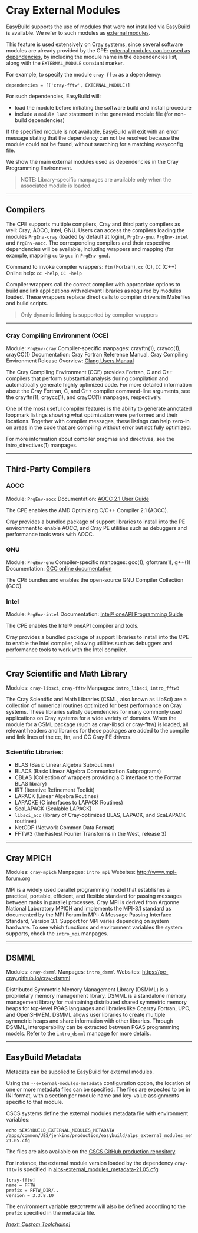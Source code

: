 # Cray External Modules

EasyBuild supports the use of modules that were not installed via EasyBuild is available. 
We refer to such modules as [external modules](https://docs.easybuild.io/en/latest/Using_external_modules.html).

This feature is used extensively on Cray systems, since several software modules are already provided by the 
CPE: [external modules can be used as dependencies](https://docs.easybuild.io/en/latest/Using_external_modules.html#using-external-modules-as-dependencies), by including the module name in the dependencies list, 
along with the `EXTERNAL_MODULE` constant marker.

For example, to specify the module `cray-fftw` as a dependency:
```
dependencies = [('cray-fftw', EXTERNAL_MODULE)]
```

For such dependencies, EasyBuild will:
* load the module before initiating the software build and install procedure
* include a `module load` statement in the generated module file (for non-build dependencies)

If the specified module is not available, EasyBuild will exit with an error message stating that the dependency 
can not be resolved because the module could not be found, without searching for a matching easyconfig file.

We show the main external modules used as dependencies in the Cray Programming Environment.

> NOTE: Library-specific manpages are available only when the associated module is loaded.

---

## Compilers

The CPE supports multiple compilers, Cray and third party compilers as well: Cray, AOCC, Intel, GNU. 
Users can access the compilers loading the modules `PrgEnv-cray` (loaded by default at login), `PrgEnv-gnu`,
`PrgEnv-intel` and `PrgEnv-aocc`.
The corresponding compilers and their respective dependencies will be available, including wrappers and mapping 
(for example, mapping `cc` to `gcc` in `PrgEnv-gnu`).

Command to invoke compiler wrappers: `ftn` (Fortran), `cc` (C), `CC` (C++)
Online help: `cc -help`, `CC -help`

Compiler wrappers call the correct compiler with appropriate options to build and link applications with relevant libraries as
required by modules loaded. These wrappers replace direct calls to compiler drivers in Makefiles and build scripts.

> Only dynamic linking is supported by compiler wrappers

---

### Cray Compiling Environment (CCE)

Module: `PrgEnv-cray`
Compiler-specific manpages: crayftn(1), craycc(1), crayCC(1)
Documentation: Cray Fortran Reference Manual, Cray Compiling Environment Release
Overview: [Clang Users Manual](https://clang.llvm.org/docs/UsersManual.html)

The Cray Compiling Environment (CCE) provides Fortran, C and C++ compilers that perform substantial analysis
during compilation and automatically generate highly optimized code. 
For more detailed information about the Cray Fortran, C, and C++ compiler command-line arguments, see the
crayftn(1), craycc(1), and crayCC(1) manpages, respectively.

One of the most useful compiler features is the ability to generate annotated loopmark listings showing what
optimization were performed and their locations. Together with compiler messages, these listings can help zero-in
on areas in the code that are compiling without error but not fully optimized.

For more information about compiler pragmas and directives, see the intro_directives(1) manpages.

---

## Third-Party Compilers


### AOCC

Module: `PrgEnv-aocc`
Documentation: [AOCC 2.1 User Guide](https://developer.amd.com/wp-content/resources/AOCC-2.1-User-Guide.pdf)

The CPE enables the AMD Optimizing C/C++ Compiler 2.1 (AOCC). 

Cray provides a bundled package of support libraries to install into the PE environment to enable AOCC, 
and Cray PE utilities such as debuggers and performance tools work with AOCC.

### GNU

Module: `PrgEnv-gnu`
Compiler-specific manpages: gcc(1), gfortran(1), g++(1)
Documentation: [GCC online documentation](https://gcc.gnu.org/onlinedocs)

The CPE bundles and enables the open-source GNU Compiler Collection (GCC). 

### Intel

Module: `PrgEnv-intel`
Documentation: [Intel® oneAPI Programming Guide](https://software.intel.com/content/www/us/en/develop/documentation/oneapi-programming-guide/top/oneapi-development-environment-setup.html)

The CPE enables the Intel® oneAPI compiler and tools. 

Cray provides a bundled package of support libraries to install into the CPE to enable the Intel compiler, allowing
utilities such as debuggers and performance tools to work with the Intel compiler. 

---

## Cray Scientific and Math Library

Modules: `cray-libsci`, `cray-fftw`
Manpages: `intro_libsci`, `intro_fftw3`

The Cray Scientific and Math Libraries (CSML, also known as LibSci) are a collection of numerical routines
optimized for best performance on Cray systems. These libraries satisfy dependencies for many commonly used
applications on Cray systems for a wide variety of domains. When the module for a CSML package (such as
cray-libsci or cray-fftw) is loaded, all relevant headers and libraries for these packages are added to the
compile and link lines of the cc, ftn, and CC Cray PE drivers.

### Scientific Libraries:

* BLAS (Basic Linear Algebra Subroutines)
* BLACS (Basic Linear Algebra Communication Subprograms)
* CBLAS (Collection of wrappers providing a C interface to the Fortran BLAS library)
* IRT (Iterative Refinement Toolkit)
* LAPACK (Linear Algebra Routines)
* LAPACKE (C interfaces to LAPACK Routines)
* ScaLAPACK (Scalable LAPACK)
* `libsci_acc` (library of Cray-optimized BLAS, LAPACK, and ScaLAPACK routines)
* NetCDF (Network Common Data Format)
* FFTW3 (the Fastest Fourier Transforms in the West, release 3)

---

## Cray MPICH

Modules: `cray-mpich`
Manpages: `intro_mpi`
Websites: http://www.mpi-forum.org

MPI is a widely used parallel programming model that establishes a practical, portable, efficient, and flexible
standard for passing messages between ranks in parallel processes. Cray MPI is derived from Argonne National
Laboratory MPICH and implements the MPI-3.1 standard as documented by the MPI Forum in MPI: A Message
Passing Interface Standard, Version 3.1.
Support for MPI varies depending on system hardware. To see which functions and environment variables the
system supports, check the `intro_mpi` manpages.

--- 

## DSMML

Modules: `cray-dsmml`
Manpages: `intro_dsmml`
Websites: https://pe-cray.github.io/cray-dsmml

Distributed Symmetric Memory Management Library (DSMML) is a proprietary memory management library.
DSMML is a standalone memory management library for maintaining distributed shared symmetric memory
heaps for top-level PGAS languages and libraries like Coarray Fortran, UPC, and OpenSHMEM. DSMML allows
user libraries to create multiple symmetric heaps and share information with other libraries. Through DSMML,
interoperability can be extracted between PGAS programming models.
Refer to the `intro_dsmml` manpage for more details.

---

## EasyBuild Metadata

Metadata can be supplied to EasyBuild for external modules.

Using the `--external-modules-metadata` configuration option, the location of one or more metadata files can be specified.
The files are expected to be in INI format, with a section per module name and key-value assignments specific to that module.

CSCS systems define the external modules metadata file with environment variables:
```
echo $EASYBUILD_EXTERNAL_MODULES_METADATA 
/apps/common/UES/jenkins/production/easybuild/alps_external_modules_metadata-21.05.cfg
```
The files are also available on the [CSCS GitHub production repository](https://github.com/eth-cscs/production). 

For instance, the external module version loaded by the dependency `cray-fftw` is specified in [alps-external_modules_metadata-21.05.cfg](https://github.com/eth-cscs/production/blob/master/easybuild/alps-external_modules_metadata-21.05.cfg)
```
[cray-fftw]
name = FFTW
prefix = FFTW_DIR/..
version = 3.3.8.10
```
The environment variable `EBROOTFFTW` will also be defined according to the `prefix` specified in the metadata file. 

*[[next: Custom Toolchains]](custom_toolchains.md)*
